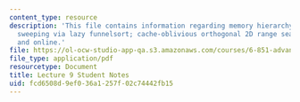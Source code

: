 ```yaml
---
content_type: resource
description: 'This file contains information regarding memory hierarchy: distribution
  sweeping via lazy funnelsort; cache-oblivious orthogonal 2D range searching: batched
  and online.'
file: https://ol-ocw-studio-app-qa.s3.amazonaws.com/courses/6-851-advanced-data-structures-spring-2012/fcd6508d9ef036a1257f02c74442fb15_MIT6_851S12_L9.pdf
file_type: application/pdf
resourcetype: Document
title: Lecture 9 Student Notes
uid: fcd6508d-9ef0-36a1-257f-02c74442fb15
---
```

